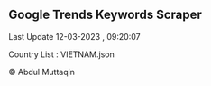 

## Google Trends Keywords Scraper 
 
Last Update 12-03-2023 , 09:20:07

Country List :
VIETNAM.json



© Abdul Muttaqin 
